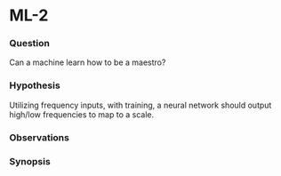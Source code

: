 # ML-2
### Question
Can a machine learn how to be a maestro?

### Hypothesis
Utilizing frequency inputs, with training, a neural network should output high/low frequencies to map to a scale.

### Observations

### Synopsis
